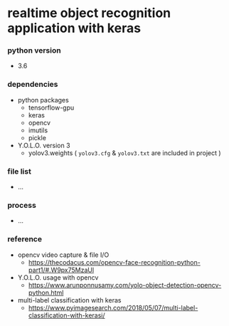 # realtime object recognition application with keras

### python version
- 3.6

### dependencies
- python packages
	- tensorflow-gpu
	- keras
	- opencv
	- imutils
	- pickle
- Y.O.L.O. version 3
	- yolov3.weights
	( `yolov3.cfg` & `yolov3.txt` are included in project )

### file list
- ...

### process
- ...

### reference
- opencv video capture & file I/O
	- https://thecodacus.com/opencv-face-recognition-python-part1/#.W9px75MzaUl
- Y.O.L.O. usage with opencv
	- https://www.arunponnusamy.com/yolo-object-detection-opencv-python.html
- multi-label classification with keras
	- https://www.pyimagesearch.com/2018/05/07/multi-label-classification-with-kerasi/
